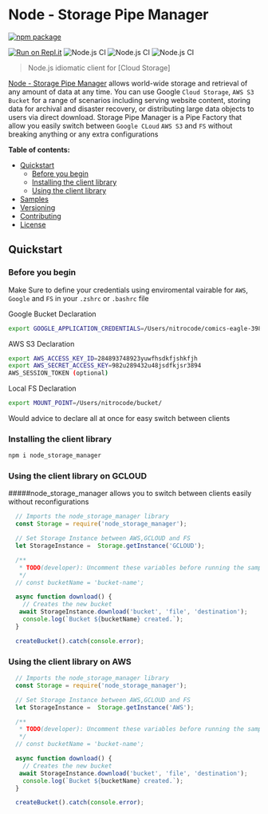 # Node - Storage Pipe Manager

[![npm package](https://nodei.co/npm/node_storage_manager.png?downloads=true&downloadRank=true&stars=true)](https://nodei.co/npm/node_storage_manager/)

[![Run on Repl.it](https://repl.it/badge/github/9trocode/node_storage_manager)](https://repl.it/github/9trocode/node_storage_manager)
![Node.js CI](https://github.com/9trocode/node_storage_manager/workflows/Node.js%20CI/badge.svg?branch=master)
![Node.js CI](https://github.com/9trocode/node_storage_manager/workflows/Node.js%20CI/badge.svg?branch=master&event=issues)
![Node.js CI](https://github.com/9trocode/node_storage_manager/workflows/Node.js%20CI/badge.svg?branch=master&event=release)

> Node.js idiomatic client for [Cloud Storage]

[Node - Storage Pipe Manager](https://www.npmjs.com/package/node_storage_manager) allows world-wide
storage and retrieval of any amount of data at any time. You can use Google
`Cloud Storage`, `AWS S3 Bucket` for a range of scenarios including serving website content,
storing data for archival and disaster recovery, or distributing large data
objects to users via direct download. Storage Pipe Manager is a Pipe Factory that allow you easily switch between `Google CLoud` `AWS S3` and `FS` without breaking anything or any extra configurations

**Table of contents:**


* [Quickstart](#quickstart)
  * [Before you begin](#before-you-begin)
  * [Installing the client library](#installing-the-client-library)
  * [Using the client library](#using-the-client-library)
* [Samples](#samples)
* [Versioning](#versioning)
* [Contributing](#contributing)
* [License](#license)

## Quickstart

### Before you begin
Make Sure to define your credentials using enviromental vairable for `AWS`, `Google` and `FS` in your `.zshrc` or `.bashrc` file

Google Bucket Declaration
```bash
export GOOGLE_APPLICATION_CREDENTIALS=/Users/nitrocode/comics-eagle-39849343-837483483.json
```
AWS S3 Declaration
```bash
export AWS_ACCESS_KEY_ID=284893748923yuwfhsdkfjshkfjh
export AWS_SECRET_ACCESS_KEY=982u289432u48jsdfkjsr3894
AWS_SESSION_TOKEN (optional)
```

Local FS Declaration
```bash
export MOUNT_POINT=/Users/nitrocode/bucket/
```
Would advice to declare all at once for easy switch between clients


### Installing the client library

```bash
npm i node_storage_manager
```


### Using the client library on GCLOUD
#####node_storage_manager allows you to switch between clients easily without reconfigurations
```javascript
  // Imports the node_storage_manager library
  const Storage = require('node_storage_manager');

  // Set Storage Instance between AWS,GCLOUD and FS  
  let StorageInstance =  Storage.getInstance('GCLOUD');

  /**
   * TODO(developer): Uncomment these variables before running the sample.
   */
  // const bucketName = 'bucket-name';

  async function download() {
    // Creates the new bucket
   await StorageInstance.download('bucket', 'file', 'destination');
    console.log(`Bucket ${bucketName} created.`);
  }

  createBucket().catch(console.error);

```

### Using the client library on AWS
```javascript
  // Imports the node_storage_manager library
  const Storage = require('node_storage_manager');

  // Set Storage Instance between AWS,GCLOUD and FS  
  let StorageInstance =  Storage.getInstance('AWS');

  /**
   * TODO(developer): Uncomment these variables before running the sample.
   */
  // const bucketName = 'bucket-name';

  async function download() {
    // Creates the new bucket
   await StorageInstance.download('bucket', 'file', 'destination');
    console.log(`Bucket ${bucketName} created.`);
  }

  createBucket().catch(console.error);

```
